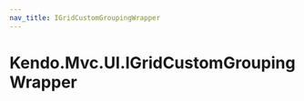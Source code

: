 ```yaml
---
nav_title: IGridCustomGroupingWrapper
---
```


# Kendo.Mvc.UI.IGridCustomGroupingWrapper




